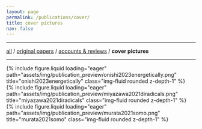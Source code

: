 ```yaml
---
layout: page
permalink: /publications/cover/
title: cover pictures
nav: false
---
```


<hr/>

[all](https://wongzit.github.io/publications/) / [original papers](https://wongzit.github.io/publications/oripap/) / [accounts & reviews](https://wongzit.github.io/publications/reviews/) / **cover pictures**

<hr/>

<div class="row">
    <div class="col-sm mt-3 mt-md-0">
        {% include figure.liquid loading="eager" path="assets/img/publication_preview/onishi2023energetically.png" title="onishi2023energetically" class="img-fluid rounded z-depth-1" %}
    </div>
    <div class="col-sm mt-3 mt-md-0">
        {% include figure.liquid loading="eager" path="assets/img/publication_preview/miyazawa2021diradicals.png" title="miyazawa2021diradicals" class="img-fluid rounded z-depth-1" %}
    </div>
    <div class="col-sm mt-3 mt-md-0">
        {% include figure.liquid loading="eager" path="assets/img/publication_preview/murata2021somo.png" title="murata2021somo" class="img-fluid rounded z-depth-1" %}
    </div>
</div>


